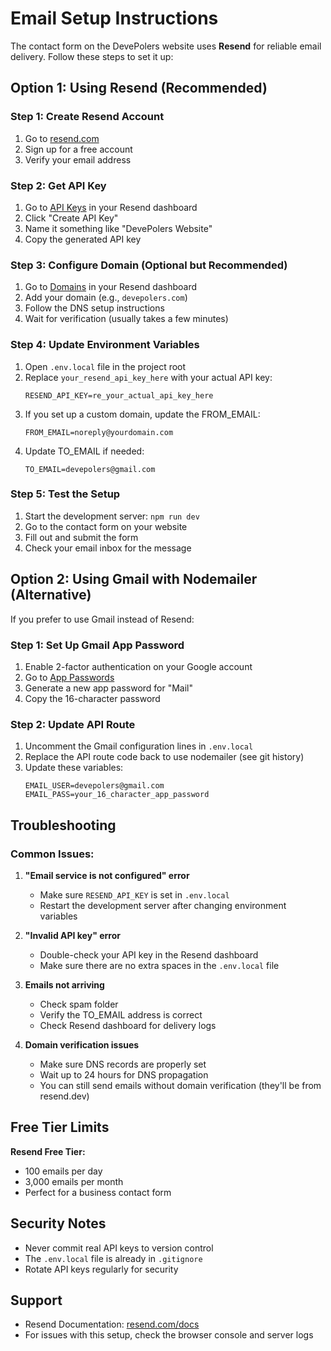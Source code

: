 # Email Setup Instructions

The contact form on the DevePolers website uses **Resend** for reliable email delivery. Follow these steps to set it up:

## Option 1: Using Resend (Recommended)

### Step 1: Create Resend Account
1. Go to [resend.com](https://resend.com)
2. Sign up for a free account
3. Verify your email address

### Step 2: Get API Key
1. Go to [API Keys](https://resend.com/api-keys) in your Resend dashboard
2. Click "Create API Key"
3. Name it something like "DevePolers Website"
4. Copy the generated API key

### Step 3: Configure Domain (Optional but Recommended)
1. Go to [Domains](https://resend.com/domains) in your Resend dashboard
2. Add your domain (e.g., `devepolers.com`)
3. Follow the DNS setup instructions
4. Wait for verification (usually takes a few minutes)

### Step 4: Update Environment Variables
1. Open `.env.local` file in the project root
2. Replace `your_resend_api_key_here` with your actual API key:
   ```
   RESEND_API_KEY=re_your_actual_api_key_here
   ```
3. If you set up a custom domain, update the FROM_EMAIL:
   ```
   FROM_EMAIL=noreply@yourdomain.com
   ```
4. Update TO_EMAIL if needed:
   ```
   TO_EMAIL=devepolers@gmail.com
   ```

### Step 5: Test the Setup
1. Start the development server: `npm run dev`
2. Go to the contact form on your website
3. Fill out and submit the form
4. Check your email inbox for the message

## Option 2: Using Gmail with Nodemailer (Alternative)

If you prefer to use Gmail instead of Resend:

### Step 1: Set Up Gmail App Password
1. Enable 2-factor authentication on your Google account
2. Go to [App Passwords](https://myaccount.google.com/apppasswords)
3. Generate a new app password for "Mail"
4. Copy the 16-character password

### Step 2: Update API Route
1. Uncomment the Gmail configuration lines in `.env.local`
2. Replace the API route code back to use nodemailer (see git history)
3. Update these variables:
   ```
   EMAIL_USER=devepolers@gmail.com
   EMAIL_PASS=your_16_character_app_password
   ```

## Troubleshooting

### Common Issues:

1. **"Email service is not configured" error**
   - Make sure `RESEND_API_KEY` is set in `.env.local`
   - Restart the development server after changing environment variables

2. **"Invalid API key" error**
   - Double-check your API key in the Resend dashboard
   - Make sure there are no extra spaces in the `.env.local` file

3. **Emails not arriving**
   - Check spam folder
   - Verify the TO_EMAIL address is correct
   - Check Resend dashboard for delivery logs

4. **Domain verification issues**
   - Make sure DNS records are properly set
   - Wait up to 24 hours for DNS propagation
   - You can still send emails without domain verification (they'll be from resend.dev)

## Free Tier Limits

**Resend Free Tier:**
- 100 emails per day
- 3,000 emails per month
- Perfect for a business contact form

## Security Notes

- Never commit real API keys to version control
- The `.env.local` file is already in `.gitignore`
- Rotate API keys regularly for security

## Support

- Resend Documentation: [resend.com/docs](https://resend.com/docs)
- For issues with this setup, check the browser console and server logs
